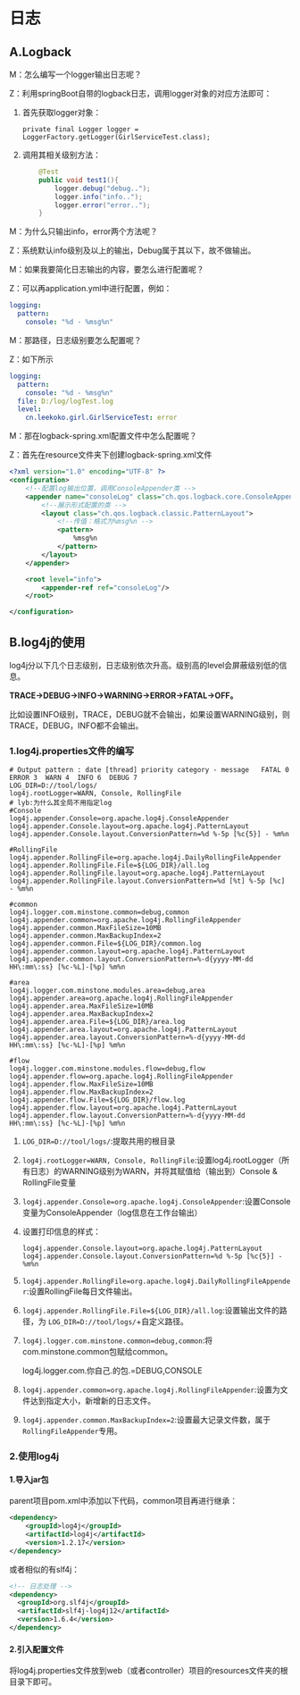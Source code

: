 # 日志  

## A.Logback   

M：怎么编写一个logger输出日志呢？   

Z：利用springBoot自带的logback日志，调用logger对象的对应方法即可：

1. 首先获取logger对象：

   ``private final Logger logger = LoggerFactory.getLogger(GirlServiceTest.class);``  

2. 调用其相关级别方法：

   ```java
       @Test
       public void test1(){
           logger.debug("debug..");
           logger.info("info..");
           logger.error("error..");
       }
   ```

M：为什么只输出info，error两个方法呢？

Z：系统默认info级别及以上的输出，Debug属于其以下，故不做输出。  

M：如果我要简化日志输出的内容，要怎么进行配置呢？   

Z：可以再application.yml中进行配置，例如：

```yaml
logging:
  pattern:
    console: "%d - %msg%n"
```

M：那路径，日志级别要怎么配置呢？

Z：如下所示

```yaml
logging:
  pattern:
    console: "%d - %msg%n"
  file: D:/log/logTest.log
  level:
    cn.leekoko.girl.GirlServiceTest: error
```

M：那在logback-spring.xml配置文件中怎么配置呢？

Z：首先在resource文件夹下创建logback-spring.xml文件

```xml
<?xml version="1.0" encoding="UTF-8" ?>
<configuration>
    <!--配置log输出位置，调用ConsoleAppender类 -->
    <appender name="consoleLog" class="ch.qos.logback.core.ConsoleAppender">
        <!--展示形式配置的类 -->
        <layout class="ch.qos.logback.classic.PatternLayout">
            <!--传值：格式为%msg%n -->
            <pattern>
                %msg%n
            </pattern>
        </layout>
    </appender>

    <root level="info">
        <appender-ref ref="consoleLog"/>
    </root>

</configuration>
```















## B.log4j的使用   

log4j分以下几个日志级别，日志级别依次升高。级别高的level会屏蔽级别低的信息。

**TRACE→DEBUG→INFO→WARNING→ERROR→FATAL→OFF。**

比如设置INFO级别，TRACE，DEBUG就不会输出，如果设置WARNING级别，则TRACE，DEBUG，INFO都不会输出。

### 1.log4j.properties文件的编写    

```properties
# Output pattern : date [thread] priority category - message   FATAL 0  ERROR 3  WARN 4  INFO 6  DEBUG 7 
LOG_DIR=D://tool/logs/
log4j.rootLogger=WARN, Console, RollingFile
# lyb:为什么其全局不用指定log
#Console
log4j.appender.Console=org.apache.log4j.ConsoleAppender
log4j.appender.Console.layout=org.apache.log4j.PatternLayout
log4j.appender.Console.layout.ConversionPattern=%d %-5p [%c{5}] - %m%n

#RollingFile
log4j.appender.RollingFile=org.apache.log4j.DailyRollingFileAppender
log4j.appender.RollingFile.File=${LOG_DIR}/all.log
log4j.appender.RollingFile.layout=org.apache.log4j.PatternLayout
log4j.appender.RollingFile.layout.ConversionPattern=%d [%t] %-5p [%c] - %m%n

#common
log4j.logger.com.minstone.common=debug,common
log4j.appender.common=org.apache.log4j.RollingFileAppender
log4j.appender.common.MaxFileSize=10MB
log4j.appender.common.MaxBackupIndex=2
log4j.appender.common.File=${LOG_DIR}/common.log
log4j.appender.common.layout=org.apache.log4j.PatternLayout
log4j.appender.common.layout.ConversionPattern=%-d{yyyy-MM-dd HH\:mm\:ss} [%c-%L]-[%p] %m%n

#area
log4j.logger.com.minstone.modules.area=debug,area
log4j.appender.area=org.apache.log4j.RollingFileAppender
log4j.appender.area.MaxFileSize=10MB
log4j.appender.area.MaxBackupIndex=2
log4j.appender.area.File=${LOG_DIR}/area.log
log4j.appender.area.layout=org.apache.log4j.PatternLayout
log4j.appender.area.layout.ConversionPattern=%-d{yyyy-MM-dd HH\:mm\:ss} [%c-%L]-[%p] %m%n

#flow
log4j.logger.com.minstone.modules.flow=debug,flow
log4j.appender.flow=org.apache.log4j.RollingFileAppender
log4j.appender.flow.MaxFileSize=10MB
log4j.appender.flow.MaxBackupIndex=2
log4j.appender.flow.File=${LOG_DIR}/flow.log
log4j.appender.flow.layout=org.apache.log4j.PatternLayout
log4j.appender.flow.layout.ConversionPattern=%-d{yyyy-MM-dd HH\:mm\:ss} [%c-%L]-[%p] %m%n
```

1. ``LOG_DIR=D://tool/logs/``:提取共用的根目录    

2. ``log4j.rootLogger=WARN, Console, RollingFile``:设置log4j.rootLogger（所有日志）的WARNING级别为WARN，并将其赋值给（输出到）Console & RollingFile变量        

3. ``log4j.appender.Console=org.apache.log4j.ConsoleAppender``:设置Console变量为ConsoleAppender（log信息在工作台输出）        

4. 设置打印信息的样式：

   ```properties
   log4j.appender.Console.layout=org.apache.log4j.PatternLayout
   log4j.appender.Console.layout.ConversionPattern=%d %-5p [%c{5}] - %m%n
   ```

5. ``log4j.appender.RollingFile=org.apache.log4j.DailyRollingFileAppender``:设置RollingFile每日文件输出。  

6. ``log4j.appender.RollingFile.File=${LOG_DIR}/all.log``:设置输出文件的路径，为  ``LOG_DIR=D://tool/logs/``+自定义路径。   

7. ``log4j.logger.com.minstone.common=debug,common``:将com.minstone.common包赋给common。     

   log4j.logger.com.你自己.的包.=DEBUG,CONSOLE

8.  ``log4j.appender.common=org.apache.log4j.RollingFileAppender``:设置为文件达到指定大小，新增新的日志文件。    

9. ``log4j.appender.common.MaxBackupIndex=2``:设置最大记录文件数，属于``RollingFileAppender``专用。    

### 2.使用log4j  

#### 1.导入jar包   

parent项目pom.xml中添加以下代码，common项目再进行继承：

```xml
<dependency>  
	<groupId>log4j</groupId>  
	<artifactId>log4j</artifactId>  
	<version>1.2.17</version>  
</dependency>  
```

或者相似的有slf4j：      

```xml
<!-- 日志处理 -->
<dependency>
  <groupId>org.slf4j</groupId>
  <artifactId>slf4j-log4j12</artifactId>
  <version>1.6.4</version>
</dependency>
```

#### 2.引入配置文件    

将log4j.properties文件放到web（或者controller）项目的resources文件夹的根目录下即可。    

